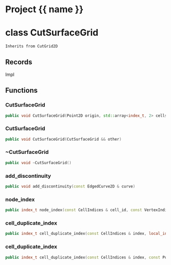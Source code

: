 <script setup>
import {useRoute} from 'vitepress'
const {path} = useRoute()
const tokens = path.split('/')
const words = tokens[2].split('-');
for (let i = 0; i < words.length; i++) {
    words[i] = words[i].charAt(0).toUpperCase() + words[i].slice(1);
    words[i] = words[i].replace('geode', 'Geode')
}
const name = words.join('-');
</script>
# Project {{ name }}

# class CutSurfaceGrid


```cpp
Inherits from CutGrid2D
```



## Records

Impl



## Functions

### CutSurfaceGrid

```cpp
public void CutSurfaceGrid(Point2D origin, std::array<index_t, 2> cells_number, std::array<double, 2> cells_length)
```


### CutSurfaceGrid

```cpp
public void CutSurfaceGrid(CutSurfaceGrid && other)
```


### ~CutSurfaceGrid

```cpp
public void ~CutSurfaceGrid()
```


### add_discontinuity

```cpp
public void add_discontinuity(const EdgedCurve2D & curve)
```


### node_index

```cpp
public index_t node_index(const CellIndices & cell_id, const VertexIndices & vertex_id, index_t cell_duplicate_id)
```


### cell_duplicate_index

```cpp
public index_t cell_duplicate_index(const CellIndices & index, local_index_t cell_node_id)
```


### cell_duplicate_index

```cpp
public index_t cell_duplicate_index(const CellIndices & index, const Point2D & position)
```




